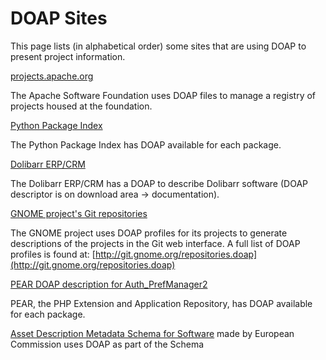 # DOAP Sites

This page lists (in alphabetical order) some sites that are using DOAP to present project information.

[projects.apache.org](http://projects.apache.org/)

The Apache Software Foundation uses DOAP files to manage a registry of projects housed at the foundation.

[Python Package Index](http://pypi.python.org/)

The Python Package Index has DOAP available for each package.

[Dolibarr ERP/CRM](http://www.dolibarr.org/)

The Dolibarr ERP/CRM has a DOAP to describe Dolibarr software (DOAP descriptor is on download area -> documentation).

[GNOME project's Git repositories](http://git.gnome.org/cgit/)

The GNOME project uses DOAP profiles for its projects to generate descriptions of the projects in the Git web interface. A full list of DOAP profiles is found at: [http://git.gnome.org/repositories.doap](http://git.gnome.org/repositories.doap)

[PEAR DOAP description for Auth_PrefManager2](http://pear.php.net/package/Auth_PrefManager2/doap)

PEAR, the PHP Extension and Application Repository, has DOAP available for each package.

[Asset Description Metadata Schema for Software](https://joinup.ec.europa.eu/asset/adms_foss/description) made by European Commission uses DOAP as part of the Schema
